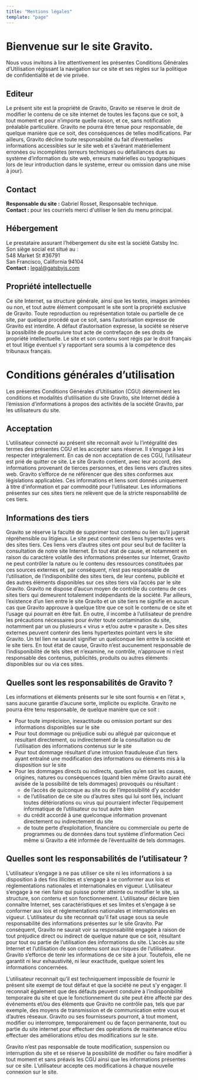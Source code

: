 ```yaml
---
title: "Mentions légales"
template: "page"
---
```


# Bienvenue sur le site Gravito. 

Nous vous invitons à lire attentivement les présentes Conditions Générales d’Utilisation régissant la navigation sur ce site et ses règles sur la politique de confidentialité et de vie privée.

## Editeur
Le présent site est la propriété de Gravito, Gravito se réserve le droit de modifier le contenu de ce site internet de toutes les façons que ce soit, à tout moment et pour n’importe quelle raison, et ce, sans notification préalable particulière. Gravito ne pourra être tenue pour responsable, de quelque manière que ce soit, des conséquences de telles modifications. Par ailleurs, Gravito décline toute responsabilité du fait d’éventuelles informations accessibles sur le site web et s’avérant matériellement erronées ou incomplètes (erreurs techniques ou défaillances dues au système d’information du site web, erreurs matérielles ou typographiques lors de leur introduction dans le système, erreur ou omission dans une mise à jour).

## Contact
**Responsable du site :** Gabriel Rosset, Responsable technique.  
**Contact :** pour les courriels merci d'utiliser le lien du menu principal.

## Hébergement
Le prestataire assurant l’hébergement du site est la société Gatsby Inc.  
Son siège social est situé au :  
548 Market St #36791  
San Francisco, California 94104  
**Contact :** legal@gatsbyjs.com

## Propriété intellectuelle
Ce site Internet, sa structure générale, ainsi que les textes, images animées ou non, et tout autre élément composant le site sont la propriété exclusive de Gravito. Toute reproduction ou représentation totale ou partielle de ce site, par quelque procédé que ce soit, sans l’autorisation expresse de Gravito est interdite. A défaut d’autorisation expresse, la société se réserve la possibilité de poursuivre tout acte de contrefaçon de ses droits de propriété intellectuelle. Le site et son contenu sont régis par le droit français et tout litige éventuel s’y rapportant sera soumis à la compétence des tribunaux français.

# Conditions générales d’utilisation

Les présentes Conditions Générales d’Utilisation (CGU) déterminent les conditions et modalités d’utilisation du site Gravito, site Internet dédié à l’émission d’informations à propos des activités de la société Gravito, par les utilisateurs du site.

## Acceptation
L’utilisateur connecté au présent site reconnaît avoir lu l’intégralité des termes des présentes CGU et les accepter sans réserve. Il s’engage à les respecter intégralement. En cas de non acceptation de ces CGU, l’utilisateur est prié de quitter ce site.
Le site Gravito contient, avec leur accord, des informations provenant de tierces personnes, et des liens vers d’autres sites web.
Gravito s’efforce de ne référencer que des sites conformes aux législations applicables. Ces informations et liens sont donnés uniquement à titre d’information et par commodité pour l’utilisateur.
Les informations présentes sur ces sites tiers ne relèvent que de la stricte responsabilité de ces tiers.

## Informations des tiers
Gravito se réserve la faculté de supprimer tout contenu ou lien qu’il jugerait répréhensible ou litigieux. Le site peut contenir des liens hypertextes vers des sites tiers. Ces liens vers d’autres sites ont pour seul but de faciliter la consultation de notre site Internet. En tout état de cause, et notamment en raison du caractère volatile des informations présentes sur Internet, Gravito ne peut contrôler la nature ou le contenu des ressources constituées par ces sources externes et, par conséquent, n’est pas responsable de l’utilisation, de l’indisponibilité des sites tiers, de leur contenu, publicité et des autres éléments disponibles sur ces sites tiers via l’accès par le site Gravito.
Gravito ne dispose d’aucun moyen de contrôle du contenu de ces sites tiers qui demeurent totalement indépendants de la société. Par ailleurs, l’existence d’un lien entre le site Gravito et un site tiers ne signifie en aucun cas que Gravito approuve à quelque titre que ce soit le contenu de ce site et l’usage qui pourrait en être fait.
En outre, il incombe à l’utilisateur de prendre les précautions nécessaires pour éviter toute contamination du site, notamment par un ou plusieurs « virus » et/ou autre « parasite ».
Des sites externes peuvent contenir des liens hypertextes pointant vers le site Gravito. Un tel lien ne saurait signifier un quelconque lien entre la société et le site tiers. En tout état de cause, Gravito n’est aucunement responsable de l’indisponibilité de tels sites et n’examine, ne contrôle, n’approuve ni n’est responsable des contenus, publicités, produits ou autres éléments disponibles sur ou via ces sites.

## Quelles sont les responsabilités de Gravito ?
Les informations et éléments présents sur le site sont fournis « en l’état », sans aucune garantie d’aucune sorte, implicite ou explicite.
Gravito ne pourra être tenu responsable, de quelque manière que ce soit :
- Pour toute imprécision, inexactitude ou omission portant sur des informations disponibles sur le site
- Pour tout dommage ou préjudice subi ou allégué par quiconque et résultant directement, ou indirectement de la consultation ou de l’utilisation des informations contenus sur le site
- Pour tout dommage résultant d’une intrusion frauduleuse d’un tiers ayant entraîné une modification des informations ou éléments mis à la disposition sur le site
- Pour les dommages directs ou indirects, quelles qu’en soit les causes, origines, natures ou conséquences (quand bien même Gravito aurait été avisée de la possibilité de tels dommages) provoqués ou résultant :
  - de l’accès de quiconque au site ou de l’impossibilité d’y accéder
  - de l’utilisation de ce site ou d’autres sites qui lui sont liés, incluant toutes détériorations ou virus qui pourraient infecter l’équipement informatique de l’utilisateur ou tout autre bien
  - du crédit accordé à une quelconque information provenant directement ou indirectement du site
  - de toute perte d’exploitation, financière ou commerciale ou perte de programmes ou de données dans tout système d’information
Ceci même si Gravito a été informée de l’éventualité de tels dommages.

## Quelles sont les responsabilités de l’utilisateur ?
L’utilisateur s’engage à ne pas utiliser ce site ni les informations à sa disposition à des fins illicites et s’engage à se conformer aux lois et réglementations nationales et internationales en vigueur.
L’utilisateur s’engage à ne rien faire qui puisse porter atteinte ou modifier le site, sa structure, son contenu et son fonctionnement.
L’utilisateur déclare bien connaître Internet, ses caractéristiques et ses limites et s’engage à se conformer aux lois et réglementations nationales et internationales en vigueur.
L’utilisateur du site reconnait qu’il fait usage sous sa seule responsabilité des informations présentes sur le site Gravito. Par conséquent, Gravito ne saurait voir sa responsabilité engagée à raison de tout préjudice direct ou indirect de quelque nature que ce soit, résultant pour tout ou partie de l’utilisation des informations du site.
L’accès au site Internet et l’utilisation de son contenu sont aux risques de l’utilisateur. Gravito s’efforce de tenir les informations de ce site à jour. Toutefois, elle ne garantit ni leur exhaustivité, ni leur exactitude, quelque soient les informations concernées.

L’utilisateur reconnait qu’il est techniquement impossible de fournir le présent site exempt de tout défaut et que la société ne peut s’y engager. Il reconnait également que des défauts peuvent conduire à l’indisponibilité temporaire du site et que le fonctionnement du site peut être affecté par des événements et/ou des éléments que Gravito ne contrôle pas, tels que par exemple, des moyens de transmission et de communication entre vous et d’autres réseaux. Gravito ou ses fournisseurs pourront, à tout moment, modifier ou interrompre, temporairement ou de façon permanente, tout ou partie du site internet pour effectuer des opérations de maintenance et/ou effectuer des améliorations et/ou des modifications sur le site.

Gravito n’est pas responsable de toute modification, suspension ou interruption du site et se réserve la possibilité de modifier ou faire modifier à tout moment et sans préavis les CGU ainsi que les informations présentes sur ce site. L’utilisateur accepte ces modifications à chaque nouvelle connexion sur le site.
